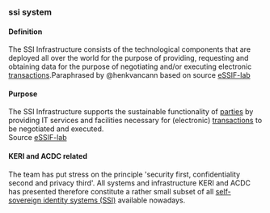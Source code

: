 ### ssi system

<h4>Definition</h4><p>The SSI Infrastructure consists of the technological components that are deployed all over the world for the purpose of providing, requesting and obtaining data for the purpose of negotiating and/or executing electronic <a href="https://essif-lab.github.io/framework/docs/terms/transaction">transactions</a>.Paraphrased by @henkvancann based on source <a href="https://essif-lab.github.io/framework/docs/terms/ssi-infrastructure">eSSIF-lab</a></p><h4>Purpose</h4><p>The SSI Infrastructure supports the sustainable functionality of <a href="https://essif-lab.github.io/framework/docs/terms/party">parties</a> by providing IT services and facilities necessary for (electronic) <a href="https://essif-lab.github.io/framework/docs/terms/transaction">transactions</a> to be negotiated and executed.<br>Source <a href="https://essif-lab.github.io/framework/docs/terms/ssi-infrastructure">eSSIF-lab</a></p><h4>KERI and ACDC related</h4><p>The team has put stress on the principle &#39;security first, confidentiality second and privacy third&#39;. All systems and infrastructure KERI and ACDC has presented therefore constitute a rather small subset of all <a href="self-sovereign-identity">self-sovereign identity systems (SSI)</a> available nowadays.</p>
